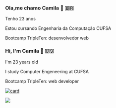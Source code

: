 ### Ola,me chamo Camila  👋 🇧🇷

Tenho 23 anos 

Estou cursando Engenharia da Computação CUFSA

Bootcamp TripleTen: desenvolvedor web



### Hi, I'm Camila 👋 🇺🇸 

I'm 23 years old

I study Computer Engeneering at CUFSA

Bootcamp TripleTen: web developer

[![card](https://github-readme-stats.vercel.app/api?username=milla18&theme=radical)](https://github.com/anuraghazra/github-readme-stats)



<img src="https://img.shields.io/badge/HTML5-E34F26?style=for-the-badge&logo=html5&logoColor=white"/>
<link rel="stylesheet" type='text/css' href="https://cdn.jsdelivr.net/gh/devicons/devicon@latest/devicon.min.css" />
          

<!--
**milla18/milla18** is a ✨ _special_ ✨ repository because its `README.md` (this file) appears on your GitHub profile.

Here are some ideas to get you started:

- 🔭 I’m currently working on ...
- 🌱 I’m currently learning ...
- 👯 I’m looking to collaborate on ...
- 🤔 I’m looking for help with ...
- 💬 Ask me about ...
- 📫 How to reach me: ...
- 😄 Pronouns: ...
- ⚡ Fun fact: ...
-->
